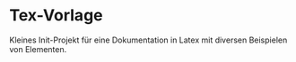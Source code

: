 # Tex-Vorlage

Kleines Init-Projekt für eine Dokumentation in Latex mit diversen Beispielen von Elementen.
